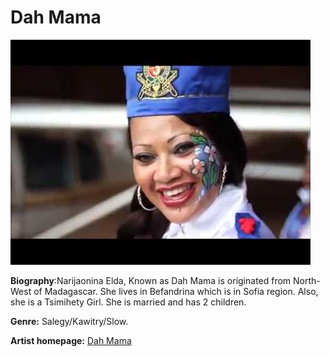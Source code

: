 # Dah Mama

![Dah Mama](Dah-mama.jpg)

**Biography**:Narijaonina Elda, Known as Dah Mama is originated from North-West of Madagascar. She lives in Befandrina which is in Sofia region. Also, she is a Tsimihety Girl. She is married and has 2 children.

**Genre:** Salegy/Kawitry/Slow.

**Artist homepage:** [Dah Mama](https://fr-fr.facebook.com/pg/DahMamaOfficiel/about/)
